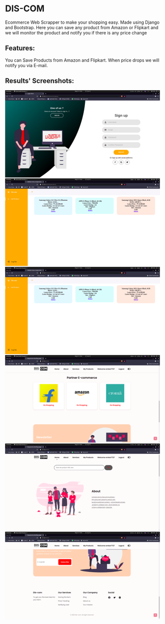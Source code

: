 # DIS-COM
Ecommerce Web Scrapper to make your shopping easy. Made using Django and Bootstrap. Here you can save any product from Amazon or Flipkart and we will monitor the product and notify you if there is any price change
## Features:
You can Save Products from Amazon and Flipkart. When price drops we will notify you via E-mail.
## Results' Screenshots:
![](image_1.png)
![](image_2.png)
![](image_3.png)
![](image_4.png)
![](image_5.png)
![](image_6.png)
